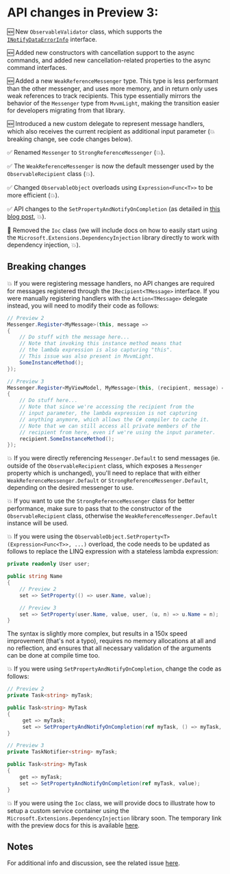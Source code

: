# API changes in Preview 3:

🆕 New `ObservableValidator` class, which supports the [`INotifyDataErrorInfo`](https://docs.microsoft.com/dotnet/api/system.componentmodel.inotifydataerrorinfo) interface.

🆕 Added new constructors with cancellation support to the async commands, and added new cancellation-related properties to the async command interfaces.

🆕 Added a new `WeakReferenceMessenger` type. This type is less performant than the other messenger, and uses more memory, and in return only uses weak references to track recipients. This type essentially mirrors the behavior of the `Messenger` type from `MvvmLight`, making the transition easier for developers migrating from that library.

🆕 Introduced a new custom delegate to represent message handlers, which also receives the current recipient as additional input parameter (💥 breaking change, see code changes below).

✅ Renamed `Messenger` to `StrongReferenceMessenger` (💥).

✅ The `WeakReferenceMessenger` is now the default messenger used by the `ObservableRecipient` class (💥).

✅ Changed `ObservableObject` overloads using `Expression<Func<T>>` to be more efficient (💥).

✅ API changes to the `SetPropertyAndNotifyOnCompletion` (as detailed in [this blog post]( https://devblogs.microsoft.com/pax-windows/mvvm-toolkit-preview-3-the-journey-of-an-api/), 💥).

🚨 Removed the `Ioc` class (we will include docs on how to easily start using the `Microsoft.Extensions.DependencyInjection` library directly to work with dependency injection, 💥).

## Breaking changes

💥 If you were registering message handlers, no API changes are required for messages registered through the `IRecipient<TMessage>` interface. If you were manually registering handlers with the `Action<TMessage>` delegate instead, you will need to modify their code as follows:

```cs
// Preview 2
Messenger.Register<MyMessage>(this, message =>
{
    // Do stuff with the message here...
    // Note that invoking this instance method means that
    // the lambda expression is also capturing "this".
    // This issue was also present in MvvmLight.
    SomeInstanceMethod();
});

// Preview 3
Messenger.Register<MyViewModel, MyMessage>(this, (recipient, message) =>
{
    // Do stuff here...
    // Note that since we're accessing the recipient from the
    // input parameter, the lambda expression is not capturing
    // anything anymore, which allows the C# compiler to cache it.
    // Note that we can still access all private members of the
    // recipient from here, even if we're using the input parameter.
    recipient.SomeInstanceMethod();
});
```

💥 If you were directly referencing `Messenger.Default` to send messages (ie. outside of the `ObservableRecipient` class, which exposes a `Messenger` property which is unchanged), you'll need to replace that with either `WeakReferenceMessenger.Default` or `StrongReferenceMessenger.Default`, depending on the desired messenger to use.

💥 If you want to use the `StrongReferenceMessenger` class for better performance, make sure to pass that to the constructor of the `ObservableRecipient` class, otherwise the `WeakReferenceMessenger.Default` instance will be used.

💥 If you were using the `ObservableObject.SetProperty<T>(Expression<Func<T>>, ...)` overload, the code needs to be updated as follows to replace the LINQ expression with a stateless lambda expression:

```cs
private readonly User user;

public string Name
{
    // Preview 2
    set => SetProperty(() => user.Name, value);

    // Preview 3
    set => SetProperty(user.Name, value, user, (u, n) => u.Name = n);
}
```

The syntax is slightly more complex, but results in a 150x speed improvement (that's not a typo), requires no memory allocations at all and no reflection, and ensures that all necessary validation of the arguments can be done at compile time too.

💥 If you were using `SetPropertyAndNotifyOnCompletion`, change the code as follows:

```csharp
// Preview 2
private Task<string> myTask;

public Task<string> MyTask
{
     get => myTask;
     set => SetPropertyAndNotifyOnCompletion(ref myTask, () => myTask, value);
}

// Preview 3
private TaskNotifier<string> myTask;

public Task<string> MyTask
{
    get => myTask;
    set => SetPropertyAndNotifyOnCompletion(ref myTask, value);
}
```

💥 If you were using the `Ioc` class, we will provide docs to illustrate how to setup a custom service container using the `Microsoft.Extensions.DependencyInjection` library soon. The temporary link with the preview docs for this is available [here](https://github.com/windows-toolkit/MVVM-Samples/blob/feature/preview2-update/docs/mvvm/Ioc.md).

## Notes

For additional info and discussion, see the related issue [here](https://github.com/windows-toolkit/WindowsCommunityToolkit/issues/3428).
